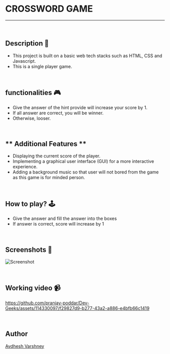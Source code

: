 # **CROSSWORD GAME** 

---

<br>

## **Description 📃** 
- This project is built on a basic web tech stacks such as HTML, CSS and Javascript.
- This is a single player game.

<br>


## **functionalities 🎮** 
- Give the answer of the hint provide will increase your score by 1.
- If all answer are correct, you will be winner.
- Otherwise, looser.

<br>


## ** Additional Features **
- Displaying the current score of the player.
- Implementing a graphical user interface (GUI) for a more interactive experience.
- Adding a background music so that user will not bored from the game as this game is for minded person.

<br>


## **How to play? 🕹️**
- Give the answer and fill the answer into the boxes
- If answer is correct, score will increase by 1

<br>


## **Screenshots 📸**

![Screenshot](https://github.com/pranjay-poddar/Dev-Geeks/assets/114330097/378cae32-ac04-47b4-8386-f58b4ed21bc0)

<br>


## **Working video 📹**
<!-- add your working video over here -->
https://github.com/pranjay-poddar/Dev-Geeks/assets/114330097/f29827d9-b277-43a2-a886-e4bfb66c1419

<br>


## **Author**
[Avdhesh Varshney](https://github.com/Avdhesh-Varshney)


